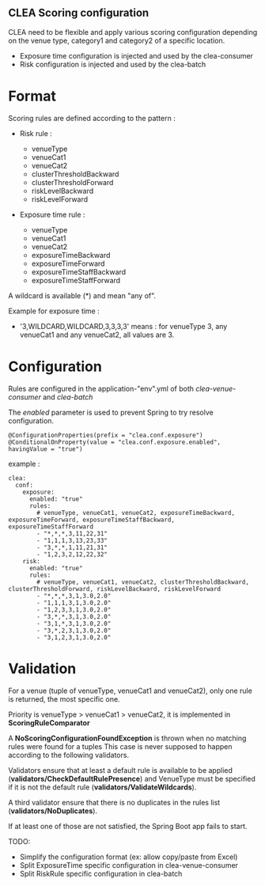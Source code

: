 ## CLEA Scoring configuration

CLEA need to be flexible and apply various scoring configuration depending on the venue type, category1 and category2 of
a specific location.

- Exposure time configuration is injected and used by the clea-consumer
- Risk configuration is injected and used by the clea-batch

# Format

Scoring rules are defined according to the pattern :

- Risk rule :
    - venueType
    - venueCat1
    - venueCat2
    - clusterThresholdBackward
    - clusterThresholdForward
    - riskLevelBackward
    - riskLevelForward

- Exposure time rule :
    - venueType
    - venueCat1
    - venueCat2
    - exposureTimeBackward
    - exposureTimeForward
    - exposureTimeStaffBackward
    - exposureTimeStaffForward

A wildcard is available (*) and mean "any of".

Example for exposure time :

- '3,WILDCARD,WILDCARD,3,3,3,3' means : for venueType 3, any venueCat1 and any venueCat2, all values are 3.

# Configuration

Rules are configured in the application-"env".yml of both *clea-venue-consumer* and *clea-batch*

The *enabled* parameter is used to prevent Spring to try resolve configuration.

```
@ConfigurationProperties(prefix = "clea.conf.exposure")
@ConditionalOnProperty(value = "clea.conf.exposure.enabled", havingValue = "true")
```

example :

```
clea:
  conf:
    exposure:
      enabled: "true"
      rules:
        # venueType, venueCat1, venueCat2, exposureTimeBackward, exposureTimeForward, exposureTimeStaffBackward, exposureTimeStaffForward
        - "*,*,*,3,11,22,31"
        - "1,1,1,3,13,23,33"
        - "3,*,*,1,11,21,31"
        - "1,2,3,2,12,22,32"
    risk:
      enabled: "true"
      rules:
        # venueType, venueCat1, venueCat2, clusterThresholdBackward, clusterThresholdForward, riskLevelBackward, riskLevelForward
        - "*,*,*,3,1,3.0,2.0"
        - "1,1,1,3,1,3.0,2.0"
        - "1,2,3,3,1,3.0,2.0"
        - "3,*,*,3,1,3.0,2.0"
        - "3,1,*,3,1,3.0,2.0"
        - "3,*,2,3,1,3.0,2.0"
        - "3,1,2,3,1,3.0,2.0"

```

# Validation

For a venue (tuple of venueType, venueCat1 and venueCat2), only one rule is returned, the most specific one.

Priority is venueType > venueCat1 > venueCat2, it is implemented in **ScoringRuleComparator**

A **NoScoringConfigurationFoundException** is thrown when no matching rules were found for a tuples This case is never
supposed to happen according to the following validators.

Validators ensure that at least a default rule is available to be applied (**validators/CheckDefaultRulePresence**) and
VenueType must be specified if it is not the default rule (**validators/ValidateWildcards**).

A third validator ensure that there is no duplicates in the rules list (**validators/NoDuplicates**).

If at least one of those are not satisfied, the Spring Boot app fails to start.

TODO:

- Simplify the configuration format (ex: allow copy/paste from Excel)
- Split ExposureTime specific configuration in clea-venue-consumer
- Split RiskRule specific configuration in clea-batch